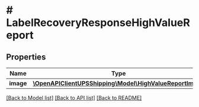 # # LabelRecoveryResponseHighValueReport

## Properties

Name | Type | Description | Notes
------------ | ------------- | ------------- | -------------
**image** | [**\OpenAPIClientUPSShipping\Model\HighValueReportImage**](HighValueReportImage.md) |  |

[[Back to Model list]](../../README.md#models) [[Back to API list]](../../README.md#endpoints) [[Back to README]](../../README.md)
